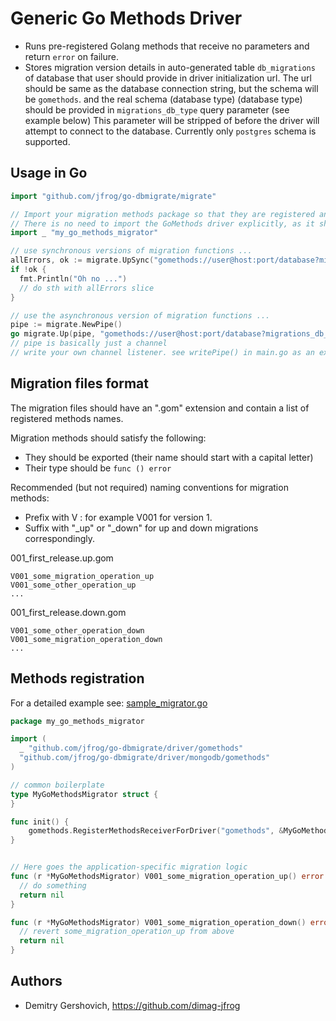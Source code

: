 # Generic Go Methods Driver

* Runs pre-registered Golang methods that receive no parameters and return `error` on failure.
* Stores migration version details in auto-generated table ``db_migrations`` of database that user should provide in driver initialization url.
  The url should be same as the database connection string, but the schema will be `gomethods`. 
  and the real schema (database type) (database type) should be provided in `migrations_db_type` query parameter (see example below)
  This parameter will be stripped of before the driver will attempt to connect to the database.
  Currently only `postgres` schema is supported.  
  

## Usage in Go

```go
import "github.com/jfrog/go-dbmigrate/migrate"

// Import your migration methods package so that they are registered and available for the GoMethods driver.
// There is no need to import the GoMethods driver explicitly, as it should already be imported by your migration methods package.
import _ "my_go_methods_migrator"

// use synchronous versions of migration functions ...
allErrors, ok := migrate.UpSync("gomethods://user@host:port/database?migrations_db_type=postgres", "./path")
if !ok {
  fmt.Println("Oh no ...")
  // do sth with allErrors slice
}

// use the asynchronous version of migration functions ...
pipe := migrate.NewPipe()
go migrate.Up(pipe, "gomethods://user@host:port/database?migrations_db_type=postgres", "./path")
// pipe is basically just a channel
// write your own channel listener. see writePipe() in main.go as an example.
```

## Migration files format

The migration files should have an ".gom" extension and contain a list of registered methods names.

Migration methods should satisfy the following:
* They should be exported (their name should start with a capital letter) 
* Their type should be `func () error`

Recommended (but not required) naming conventions for migration methods:
* Prefix with V<version> : for example V001 for version 1. 
* Suffix with "_up" or "_down" for up and down migrations correspondingly.

001_first_release.up.gom
```
V001_some_migration_operation_up
V001_some_other_operation_up
...
```

001_first_release.down.gom
```
V001_some_other_operation_down
V001_some_migration_operation_down
...
```

## Methods registration

For a detailed example see: [sample_migrator.go](https://github.com/jfrog/go-dbmigrate/blob/gomethods/driver/gomethods/example/sample_migrator.go)

```go
package my_go_methods_migrator

import (
  _ "github.com/jfrog/go-dbmigrate/driver/gomethods"
  "github.com/jfrog/go-dbmigrate/driver/mongodb/gomethods"
)

// common boilerplate
type MyGoMethodsMigrator struct {
}

func init() {
	gomethods.RegisterMethodsReceiverForDriver("gomethods", &MyGoMethodsMigrator{})
}


// Here goes the application-specific migration logic
func (r *MyGoMethodsMigrator) V001_some_migration_operation_up() error {
  // do something
  return nil
}

func (r *MyGoMethodsMigrator) V001_some_migration_operation_down() error {
  // revert some_migration_operation_up from above
  return nil
}

```

## Authors

* Demitry Gershovich, https://github.com/dimag-jfrog

 